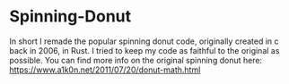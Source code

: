 # Spinning-Donut
In short I remade the popular spinning donut code, originally created in c back in 2006, in Rust. I tried to keep my code as faithful to the original as possible.
You can find more info on the original spinning donut here: https://www.a1k0n.net/2011/07/20/donut-math.html
